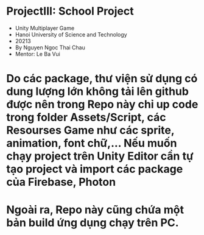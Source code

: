 # ProjectIII: School Project
- Unity Multiplayer Game
- Hanoi University of Science and Technology
- 20213
- By Nguyen Ngoc Thai Chau
- Mentor: Le Ba Vui

# Do các package, thư viện sử dụng có dung lượng lớn không tải lên github được nên trong Repo này chỉ up code trong folder Assets/Script, các Resourses Game như các sprite, animation, font chữ,... Nếu muốn chạy project trên Unity Editor cần tự tạo project và import các package của Firebase, Photon
# Ngoài ra, Repo này cũng chứa một bản build ứng dụng chạy trên PC.

